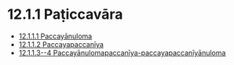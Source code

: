 # 12.1.1 Paṭiccavāra

* [12.1.1.1 Paccayānuloma](12.1.1/12.1.1.1.md)
* [12.1.1.2 Paccayapaccanīya](12.1.1/12.1.1.2.md)
* [12.1.1.3--4 Paccayānulomapaccanīya-paccayapaccanīyānuloma](12.1.1/12.1.1.3--4.md)
